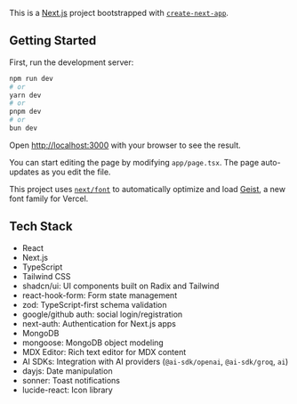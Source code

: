 This is a [Next.js](https://nextjs.org) project bootstrapped with [`create-next-app`](https://nextjs.org/docs/app/api-reference/cli/create-next-app).

## Getting Started

First, run the development server:

```bash
npm run dev
# or
yarn dev
# or
pnpm dev
# or
bun dev
```

Open [http://localhost:3000](http://localhost:3000) with your browser to see the result.

You can start editing the page by modifying `app/page.tsx`. The page auto-updates as you edit the file.

This project uses [`next/font`](https://nextjs.org/docs/app/building-your-application/optimizing/fonts) to automatically optimize and load [Geist](https://vercel.com/font), a new font family for Vercel.

## Tech Stack

- React
- Next.js
- TypeScript
- Tailwind CSS
- shadcn/ui: UI components built on Radix and Tailwind
- react-hook-form: Form state management
- zod: TypeScript-first schema validation
- google/github auth: social login/registration
- next-auth: Authentication for Next.js apps
- MongoDB
- mongoose: MongoDB object modeling
- MDX Editor: Rich text editor for MDX content
- AI SDKs: Integration with AI providers (`@ai-sdk/openai`, `@ai-sdk/groq`, `ai`)
- dayjs: Date manipulation
- sonner: Toast notifications
- lucide-react: Icon library
